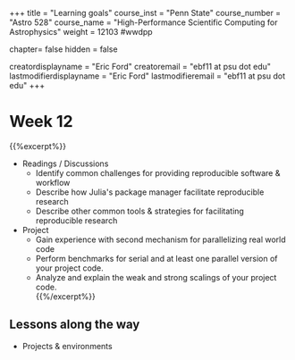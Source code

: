 +++
title = "Learning goals"
course_inst = "Penn State"
course_number = "Astro 528"
course_name = "High-Performance Scientific Computing for Astrophysics"
weight = 12103  #wwdpp

chapter= false
hidden = false

creatordisplayname = "Eric Ford"
creatoremail = "ebf11 at psu dot edu"
lastmodifierdisplayname = "Eric Ford"
lastmodifieremail = "ebf11 at psu dot edu"
+++

# Week 12

{{%excerpt%}}
- Readings / Discussions
   - Identify common challenges for providing reproducible software & workflow
   - Describe how Julia's package manager facilitate reproducible research
   - Describe other common tools & strategies for facilitating reproducible research
- Project
   - Gain experience with second mechanism for parallelizing real world code
   - Perform benchmarks for serial and at least one parallel version of your project code.  
   - Analyze and explain the weak and strong scalings of your project code.  
{{%/excerpt%}}

## Lessons along the way
- Projects & environments
